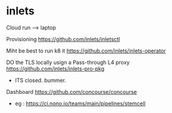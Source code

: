 # inlets

Cloud run --> laptop

Provisioning
https://github.com/inlets/inletsctl

Miht be best to run k8 it 
https://github.com/inlets/inlets-operator

DO the TLS locally usign a Pass-through L4 proxy
https://github.com/inlets/inlets-pro-pkg
- ITS closed. bummer.


Dashboard
https://github.com/concourse/concourse
- eg : https://ci.nono.io/teams/main/pipelines/stemcell
